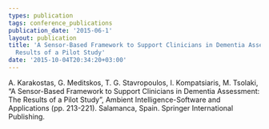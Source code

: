 ```yaml
---
types: publication
tags: conference_publications
publication_date: '2015-06-1'
layout: publication
title: 'A Sensor-Based Framework to Support Clinicians in Dementia Assessment: The
  Results of a Pilot Study'
date: '2015-10-04T20:34:20+03:00'
---
```

A. Karakostas, G. Meditskos, T. G. Stavropoulos, I. Kompatsiaris, M. Tsolaki, “A Sensor-Based Framework to Support Clinicians in Dementia Assessment: The Results of a Pilot Study”, Ambient Intelligence-Software and Applications (pp. 213-221). Salamanca, Spain. Springer International Publishing.
